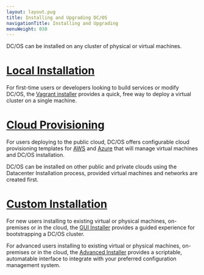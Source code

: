 ```yaml
---
layout: layout.pug
title: Installing and Upgrading DC/OS
navigationTitle: Installing and Upgrading
menuWeight: 030
---
```


DC/OS can be installed on any cluster of physical or virtual machines.

# [Local Installation][1]

For first-time users or developers looking to build services or modify DC/OS, the [Vagrant installer][1] provides a quick, free way to deploy a virtual cluster on a single machine.

# [Cloud Provisioning][6]

For users deploying to the public cloud, DC/OS offers configurable cloud provisioning templates for [AWS][2] and [Azure][3] that will manage virtual machines and DC/OS installation.

DC/OS can be installed on other public and private clouds using the Datacenter Installation process, provided virtual machines and networks are created first.

# [Custom Installation][7]

For new users installing to existing virtual or physical machines, on-premises or in the cloud, the [GUI Installer][4] provides a guided experience for bootstrapping a DC/OS cluster.

For advanced users installing to existing virtual or physical machines, on-premises or in the cloud, the [Advanced Installer][5] provides a scriptable, automatable interface to integrate with your preferred configuration management system.

[1]: /docs/1.10/installing/local/
[2]: /docs/1.10/installing/cloud/aws/
[3]: /docs/1.10/installing/cloud/azure/
[4]: /docs/1.10/installing/custom/gui/
[5]: /docs/1.10/installing/custom/advanced/
[6]: /docs/1.10/installing/cloud/
[7]: /docs/1.10/installing/custom/
